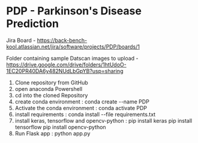 # PDP - Parkinson's Disease Prediction

Jira Board - https://back-bench-kool.atlassian.net/jira/software/projects/PDP/boards/1

Folder containing sample Datscan images to upload - https://drive.google.com/drive/folders/1htUdoO-1EC20PR40DA6y482NUdLbGpYB?usp=sharing

1. Clone repository from GitHub
2. open anaconda Powershell 
3. cd into the cloned Repository
4. create conda environment : 
   conda create --name PDP
4. Activate the conda environment :
   conda activate PDP
5. install requirements :
   conda install --file requirements.txt
6. install keras, tensorflow and opencv-python :
   pip install keras
   pip install tensorflow
   pip install opencv-python
7. Run Flask app :
   python app.py
   
   
